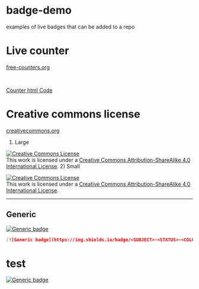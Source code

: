 # badge-demo
examples of live badges that can be added to a repo

# Live counter
[free-counters.org](https://www.free-counters.org/)

<script type="text/javascript" src="https://www.free-counters.org/count/5vcy"></script><br>
 <a href='http://www.counter-zaehler.de'>Counter html Code</a> <script type='text/javascript' src='https://whomania.com/ctr?id=d8e60fac50c88e3e6ebdfcdf4caca0e300e6500e'></script>
 
 
 # Creative commons license
 [creativecommons.org](https://creativecommons.org/choose/)
 1) Large
 
 <a rel="license" href="http://creativecommons.org/licenses/by-sa/4.0/"><img alt="Creative Commons License" style="border-width:0" src="https://i.creativecommons.org/l/by-sa/4.0/88x31.png" /></a><br />This work is licensed under a <a rel="license" href="http://creativecommons.org/licenses/by-sa/4.0/">Creative Commons Attribution-ShareAlike 4.0 International License</a>.
 2) Small
 
 <a rel="license" href="http://creativecommons.org/licenses/by-sa/4.0/"><img alt="Creative Commons License" style="border-width:0" src="https://i.creativecommons.org/l/by-sa/4.0/80x15.png" /></a><br />This work is licensed under a <a rel="license" href="http://creativecommons.org/licenses/by-sa/4.0/">Creative Commons Attribution-ShareAlike 4.0 International License</a>.

----

## Generic
[![Generic badge](https://img.shields.io/badge/<SUBJECT>-<STATUS>-<COLOR>.svg)](https://shields.io/)
```markdown
[![Generic badge](https://img.shields.io/badge/<SUBJECT>-<STATUS>-<COLOR>.svg)](https://shields.io/)
```


# test
[![Generic badge](https://img.shields.io/badge/<SUBJECT>-<A̗̹̰͓̩̼͎͚̬̻̙͇̖̮̺̤̥̰̯͙͈̮͍͉̥̗̺̭̙̫̩͙͙̝̮̮͚̝̮͓̠͎̻̞̬͖̞͔̤̺̜͈̥̗̺͇̺̝̩̱̪͉̘̖̺̭̙̜͎͚̝̟͍̝̳̭̣̹̗͕͎̟̘͔̟͉̳̲̘̭̟͖͖̗̱̞̻͔͈͙͖̭̮̫̩͍͔͈̭͇͉̼̱̪̪͚̻͓̣̠̣͈̜̠͚͕͇͓̱̭̝̻̬̹͍̣͉̱͚̯͓̗̗̠̺͔̣̱͕̻̻͍̠̻̳̗̞̣̙̫̝̝̭̞̘̜ͅpple>-<COLOR>.svg)](https://shields.io/)

